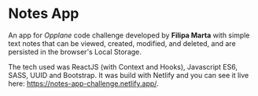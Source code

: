 # Notes App
An app for *Opplane* code challenge developed by **Filipa Marta** with simple text notes that can be viewed, created, modified, and deleted, and are persisted in the browser's Local Storage.

The tech used was ReactJS (with Context and Hooks), Javascript ES6, SASS, UUID and Bootstrap. 
It was build with Netlify and you can see it live here: https://notes-app-challenge.netlify.app/. 

